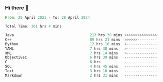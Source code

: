 ### Hi there 👋

<!--
**luoxuanzao/luoxuanzao** is a ✨ _special_ ✨ repository because its `README.md` (this file) appears on your GitHub profile.

Here are some ideas to get you started:

- 🔭 I’m currently working on ...
- 🌱 I’m currently learning ...
- 👯 I’m looking to collaborate on ...
- 🤔 I’m looking for help with ...
- 💬 Ask me about ...
- 📫 How to reach me: ...
- 😄 Pronouns: ...
- ⚡ Fun fact: ...
-->

<!--START_SECTION:waka-->

```rust
From: 29 April 2023 - To: 28 April 2024

Total Time: 361 hrs 4 mins

Java                                   213 hrs 30 mins >>>>>>>>>>>>>>>----------   58.91 %
C++                                    89 hrs 21 mins  >>>>>>-------------------   24.66 %
Python                                 12 hrs 16 mins  >------------------------   03.38 %
YAML                                   7 hrs 38 mins   >------------------------   02.11 %
XML                                    7 hrs 14 mins   >------------------------   02.00 %
ObjectiveC                             6 hrs 39 mins   -------------------------   01.84 %
C                                      6 hrs           -------------------------   01.66 %
SQL                                    4 hrs 45 mins   -------------------------   01.31 %
Text                                   3 hrs 10 mins   -------------------------   00.88 %
Markdown                               2 hrs 31 mins   -------------------------   00.70 %
```

<!--END_SECTION:waka-->